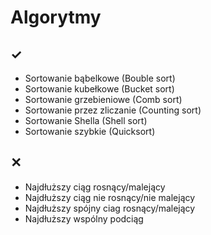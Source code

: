 # Algorytmy

## ✓

- Sortowanie bąbelkowe (Bouble sort)
- Sortowanie kubełkowe (Bucket sort)
- Sortowanie grzebieniowe (Comb sort)
- Sortowanie przez zliczanie (Counting sort)
- Sortowanie Shella (Shell sort)
- Sortowanie szybkie (Quicksort)

## ✕

- Najdłuższy ciąg rosnący/malejący
- Najdłuższy ciąg nie rosnący/nie malejący
- Najdłuższy spójny ciag rosnący/malejący
- Najdłuższy wspólny podciąg
